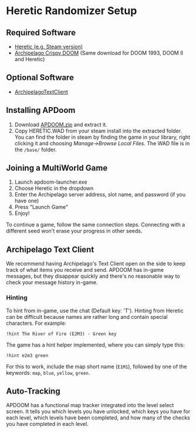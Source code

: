 # Heretic Randomizer Setup

## Required Software

- [Heretic (e.g. Steam version)](https://store.steampowered.com/app/2390/Heretic_Shadow_of_the_Serpent_Riders/)
- [Archipelago Crispy DOOM](https://github.com/Daivuk/apdoom/releases) (Same download for DOOM 1993, DOOM II and Heretic)

## Optional Software

- [ArchipelagoTextClient](https://github.com/ArchipelagoMW/Archipelago/releases)

## Installing APDoom
1. Download [APDOOM.zip](https://github.com/Daivuk/apdoom/releases) and extract it.
2. Copy HERETIC.WAD from your steam install into the extracted folder.
   You can find the folder in steam by finding the game in your library,
   right clicking it and choosing *Manage→Browse Local Files*. The WAD file is in the `/base/` folder.

## Joining a MultiWorld Game

1. Launch apdoom-launcher.exe
2. Choose Heretic in the dropdown
3. Enter the Archipelago server address, slot name, and password (if you have one)
4. Press "Launch Game"
5. Enjoy!

To continue a game, follow the same connection steps.
Connecting with a different seed won't erase your progress in other seeds.

## Archipelago Text Client

We recommend having Archipelago's Text Client open on the side to keep track of what items you receive and send.
APDOOM has in-game messages,
but they disappear quickly and there's no reasonable way to check your message history in-game.

### Hinting

To hint from in-game, use the chat (Default key: 'T'). Hinting from Heretic can be difficult because names are rather long and contain special characters. For example:
```
!hint The River of Fire (E2M3) - Green key
```
The game has a hint helper implemented, where you can simply type this:
```
!hint e2m3 green
```
For this to work, include the map short name (`E1M1`), followed by one of the keywords: `map`, `blue`, `yellow`, `green`.

## Auto-Tracking

APDOOM has a functional map tracker integrated into the level select screen.
It tells you which levels you have unlocked, which keys you have for each level, which levels have been completed,
and how many of the checks you have completed in each level.
